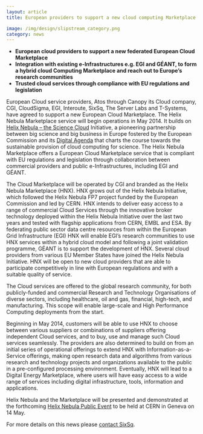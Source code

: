 ```yaml
---
layout: article
title: European providers to support a new cloud computing Marketplace for Science, building on the Helix Nebula 

image: /img/design/slipstream_category.png
category: news
---
```


* **European cloud providers to support a new federated European Cloud Marketplace**
* **Integration with existing e-Infrastructures e.g. EGI and GÉANT, to form a hybrid cloud Computing Marketplace and reach out to Europe’s research communities**
* **Trusted cloud services through compliance with EU regulations and legislation** 

European Cloud service providers, Atos through Canopy its Cloud company, CGI, CloudSigma, EGI, Interoute, SixSq, The Server Labs and T-Systems, have agreed to support a new European Cloud Marketplace. The Helix Nebula Marketplace service will begin operations in May 2014. It builds on [Helix Nebula – the Science Cloud](http://www.helix-nebula.eu/) Initiative, a pioneering partnership between big science and big business in Europe fostered by the European Commission and its [Digital Agenda](http://ec.europa.eu/digital-agenda/) that charts the course towards the sustainable provision of cloud computing for science. The Helix Nebula Marketplace offers a European Cloud Marketplace service that is compliant with EU regulations and legislation through collaboration between commercial providers and public e-Infrastructures, including EGI and GÉANT.

The Cloud Marketplace will be operated by CGI and branded as the Helix Nebula Marketplace (HNX). HNX grows out of the Helix Nebula Initiative, which followed the Helix Nebula FP7 project funded by the European Commission and led by CERN. HNX intends to deliver easy access to a range of commercial Cloud Services through the innovative broker technology deployed within the Helix Nebula Initiative over the last two years and tested with flagship applications from CERN, EMBL and ESA. By federating public sector data centre resources from within the European Grid Infrastructure (EGI) HNX will enable EGI’s research communities to use HNX services within a hybrid cloud model and following a joint validation programme, GÉANT is to support the development of HNX. Several cloud providers from various EU Member States have joined the Helix Nebula Initiative. HNX will be open to new cloud providers that are able to participate competitively in line with European regulations and with a suitable quality of service. 

The Cloud services are offered to the global research community, for both publicly-funded and commercial Research and Technology Organisations of diverse sectors, including healthcare, oil and gas, financial, high-tech, and manufacturing. This scope will enable large-scale and High Performance Computing deployments from the start.

Beginning in May 2014, customers will be able to use HNX to choose between various suppliers or combinations of suppliers offering independent Cloud services, and to buy, use and manage such Cloud services seamlessly. The providers are also determined to build on from an initial series of operational offerings to extend HNX with Information-as-a-Service offerings, making open research data and algorithms from various research and technology projects and organizations available to the public in a pre-configured processing environment. Eventually, HNX will lead to a Digital Energy Marketplace, where users will have easy access to a wide range of services including digital infrastructure, tools, information and applications. 

Helix Nebula and the Marketplace will be presented and demonstrated at the forthcoming [Helix Nebula Public Event](http://indico.cern.ch/event/293382/) to be held at CERN in Geneva on 14 May.

For more details on this news please [contact SixSq](mailto:info@sixsq.com).
